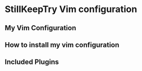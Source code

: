 # StillKeepTry Vim configuration
## My Vim Configuration

## How to install my vim configuration

## Included Plugins
